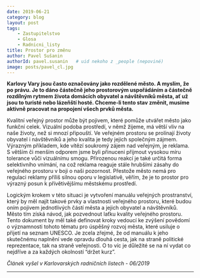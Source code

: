 ```yaml
---
date: 2019-06-21
category: blog
layout: post
tags:
    - Zastupitelstvo
    - Glosa
    - Radnicni_listy
title: Prostor pro změnu
author: Pavel Sušanin
authorId: pavel.susanin   # uid nekoho z _people (nepoviné)
image: posts/pavel_cl.jpg
---
```

**Karlovy Vary jsou často označovány jako rozdělené město. A myslím, že po právu. Je to dáno částečně jeho prostorovým uspořádáním a částečně rozdílným rytmem života domácích obyvatel a návštěvníků města, ať už jsou to turisté nebo lázeňští hosté. Chceme-li tento stav změnit, musíme aktivně pracovat na propojení všech prvků města.**

Kvalitní veřejný prostor může být pojivem, které pomůže utvářet město jako funkční celek. Vizuální podoba prostředí, v němž žijeme, má větší vliv na naše životy, než si mnozí připouští. Ve veřejném prostoru se prolínají životy obyvatel i návštěvníků a jeho kvalita je tedy jejich společným zájmem. Výrazným příkladem, kde vítězí soukromý zájem nad veřejným, je reklama. S větším či menším odporem jsme byli přinuceni přijmout vysokou míru tolerance vůči vizuálnímu smogu. Přirozenou reakcí je také určitá forma selektivního vnímání, na což reklama reaguje stále hrubšími zásahy do veřejného prostoru v boji o naši pozornost. Přestože město nemá pro regulaci reklamy příliš silnou oporu v legislativě, věřím, že je to prostor pro výrazný posun k přívětivějšímu městskému prostředí.

Logickým krokem v této situaci je vytvoření manuálu veřejných prostranství, který by měl najít takové prvky a vlastnosti veřejného prostoru, které budou oním pojivem jednotlivých částí města a jejich obyvatel a návštěvníků. Město tím získá návod, jak pozvednout laťku kvality veřejného prostoru. Tento dokument by měl také definovat kroky vedoucí ke zvýšení povědomí o významnosti tohoto tématu pro úspěšný rozvoj města, které usiluje o přijetí na seznam UNESCO. Je zcela zřejmé, že od manuálu k jeho skutečnému naplnění vede opravdu dlouhá cesta, jak na straně politické reprezentace, tak na straně veřejnosti. O to víc je důležité se na ní vydat co nejdříve a za každých okolností “držet kurz”.


*Článek vyšel v Karlovarských radničních listech - 06/2019*
- - - 
